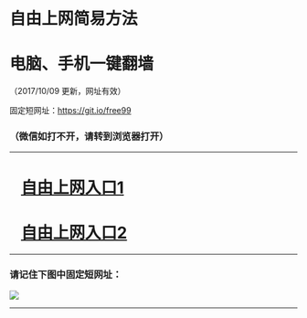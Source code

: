 ﻿# 自由上网简易方法

# 电脑、手机一键翻墙

（2017/10/09 更新，网址有效）

固定短网址：https://git.io/free99

### （微信如打不开，请转到浏览器打开）


***





# &nbsp;&nbsp; <a href="http://ft750527560.fwq-tz-1001.info/fwqtz01.html?t=10090011318 " target="_blank">自由上网入口1</a>
# &nbsp;&nbsp; <a href="http://ft1075316452.fwq-tz-1002.info/fwqtz02.html?t=100900119554 " target="_blank">自由上网入口2</a>
***

### 请记住下图中固定短网址：

<img src="https://s3-us-west-2.amazonaws.com/fwq-1001/yjfq-20170905okok.png" /> 


***


